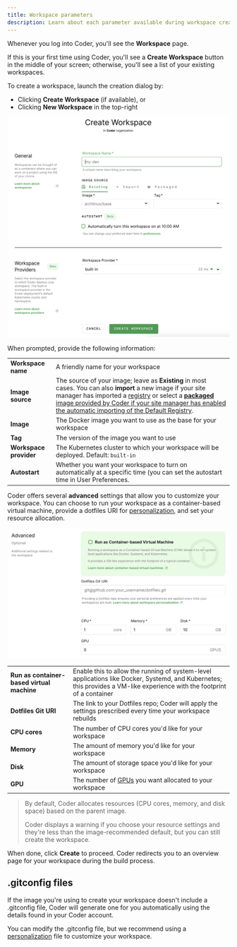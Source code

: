 ```yaml
---
title: Workspace parameters
description: Learn about each parameter available during workspace creation.
---
```


Whenever you log into Coder, you'll see the **Workspace** page.

If this is your first time using Coder, you'll see a **Create Workspace** button
in the middle of your screen; otherwise, you'll see a list of your existing
workspaces.

To create a workspace, launch the creation dialog by:

- Clicking **Create Workspace** (if available), or
- Clicking **New Workspace** in the top-right

![Create a workspace](../assets/create-workspace.png)

When prompted, provide the following information:

<table>
    <tr>
        <td><b>Workspace name</b></td>
        <td>A friendly name for your workspace</td>
    </tr>
    <tr>
        <td><b>Image source</b></td>
        <td>The source of your image; leave as <b>Existing</b> in most cases.
        You can also <b>import</b> a new image if your site manager has imported
            a <a href="../admin/registries/index.md">registry</a> or select a <b><a
            href="https://github.com/cdr/enterprise-images">packaged</
            a></b> image provided by Coder if your site manager has
            enabled the automatic importing of the <a
            href="../admin/registries/default-registry.md">Default Registry</a>.
        </td>
    </tr>
    <tr>
        <td><b>Image</b></td>
        <td>The Docker image you want to use as the base for your workspace</td>
    </tr>
    <tr>
        <td><b>Tag</b></td>
        <td>The version of the image you want to use</td>
    </tr>
    <tr>
        <td><b>Workspace provider</b></td>
        <td>The Kubernetes cluster to which your workspace will be deployed.
        Default: <code>built-in</code></td>
    </tr>
        <tr>
        <td><b>Autostart</b></td>
        <td>Whether you want your workspace to turn on automatically at a
        specific time (you can set the autostart time in User Preferences.</td>
    </tr>
</table>

Coder offers several **advanced** settings that allow you to customize your
workspace. You can choose to run your workspace as a container-based virtual
machine, provide a dotfiles URI for [personalization](personalization.md), and
set your resource allocation.

![Workspace setup advanced settings](../assets/advanced-workspace-config.png)

<table>
    <tr>
        <td><b>Run as container-based virtual machine</b></td>
        <td>Enable this to allow the running of system-level applications like
        Docker, Systemd, and Kubernetes; this provides a VM-like experience with
        the footprint of a container</td>
    </tr>
    <tr>
        <td><b>Dotfiles Git URI</b></td>
        <td>The link to your Dotfiles repo; Coder will apply the settings
        prescribed every time your workspace rebuilds</td>
    </tr>
    <tr>
        <td><b>CPU cores</b></td>
        <td>The number of CPU cores you'd like for your workspace</td>
    </tr>
    <tr>
        <td><b>Memory</b></td>
        <td>The amount of memory you'd like for your workspace</td>
    </tr>
    <tr>
        <td><b>Disk</b></td>
        <td>The amount of storage space you'd like for your workspace</td>
    </tr>
    <tr>
        <td><b>GPU</b></td>
        <td>The number of
        <a href="../admin/workspace-management/gpu-acceleration.md">GPUs</a>
        you want allocated to your workspace</td>
    </tr>
</table>

> By default, Coder allocates resources (CPU cores, memory, and disk space)
> based on the parent image.
>
> Coder displays a warning if you choose your resource settings and they're less
> than the image-recommended default, but you can still create the workspace.

When done, click **Create** to proceed. Coder redirects you to an overview page
for your workspace during the build process.

## .gitconfig files

If the image you're using to create your workspace doesn't include a .gitconfig
file, Coder will generate one for you automatically using the details found in
your Coder account.

You can modify the .gitconfig file, but we recommend using a
[personalization](personalization.md) file to customize your workspace.

